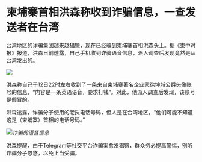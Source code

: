 # 柬埔寨首相洪森称收到诈骗信息，一查发送者在台湾

台湾地区的诈骗集团越来越猖獗，现在已经骗到柬埔寨首相洪森头上。据《柬中时报》报道，洪森日前透露，自己手机收到诈骗语音信息，派人调查后发现竟然是从台湾发出的。

![](https://inews.gtimg.com/newsapp_bt/0/15738757730/1000)

洪森称自己于12日22时左右收到了一条来自柬埔寨著名企业家徐坤城公爵头像账号的信息，“内容是一条英语语音，要求打钱”。对此，他派人调查后发现，该账号是假冒的。

洪森透露，诈骗分子使用的老挝电话号码，但人是在台湾地区，“他们可能不知道这是（柬埔寨）首相的电话号码。”

![](https://inews.gtimg.com/newsapp_bt/0/15738757732/1000)_诈骗的语音信息_

洪森提醒，由于Telegram等社交平台诈骗案愈发猖獗，群众务必提高警惕，别听诈骗分子忽悠，以免上当受骗。

